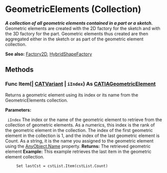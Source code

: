 # GeometricElements (Collection)

**_A collection of all geometric elements contained in a part or a sketch._**
Geometric elements are created with the 2D factory for the sketch and with the 3D factory for the part. Geometric elements thus created are then aggregated either in the sketch or as part of the geometric element collection.

**See also:**      [Factory2D](../SketcherInterfaces/interface_Factory2D_15860.md), [HybridShapeFactory](../GSMInterfaces/interface_HybridShapeFactory_68680.md)

## Methods

### Func **Item**(| [CATVariant](../System/typedef_CATVariant_20656.md) | `iIndex`) As [CATIAGeometricElement](../SketcherInterfaces/interface_GeometricElement_54654.md)

   Returns a geometric element using its index or its name from the GeometricElements collection.

**Parameters:**

` iIndex`      The index or the name of the geometric element to retrieve from the collection of geometric elements. As a numerics, this index is the rank of the geometric element in the collection. The index of the first geometric element in the collection is 1, and the index of the last geometric element is Count. As a string, it is the name you assigned to the geometric element using the
[AnyObject.Name](../System/interface_AnyObject_17321.htm#Name) property.  **Returns:**      The retrieved geometric element  **Example:**      This example retrieves the last item in the geometric element collection.

```VBScript
     Set lastCst = cstList.Item(cstList.Count)

```